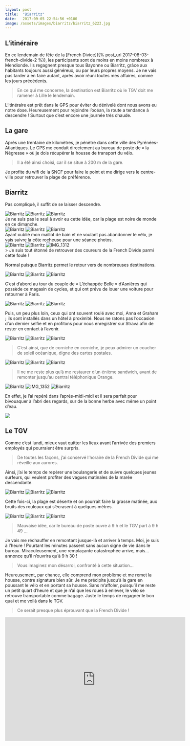 ```yaml
---
layout: post
title:  "Biarritz"
date:   2017-09-05 22:54:56 +0100
image: /assets/images/biarritz/biarritz_6223.jpg
---
```

## L’itinéraire
En ce lendemain de fête de la [French Divice]({% post_url 2017-08-03-french-divide-2 %}), les participants sont de moins en moins nombreux à Mendionde.
Ils regagnent presque tous Bayonne ou Biarritz, grâce aux habitants toujours aussi généreux, ou par leurs propres moyens.
Je ne vais pas tarder à en faire autant, après avoir réuni toutes mes affaires, comme les jours précédents.
> En ce qui me concerne, la destination est Biarritz où le TGV doit me ramener à Lille le lendemain.

L’itinéraire est prêt dans le GPS pour éviter du dénivelé dont nous avons eu notre dose.
Heureusement pour rejoindre l’océan, la route a tendance à descendre !
Surtout que c’est encore une journée très chaude.

## La gare
Après une trentaine de kilomètres, je pénètre dans cette ville des Pyrénées-Atlantiques.
Le GPS me conduit directement au bureau de poste de « la Négresse » où je dois récupérer la housse de transport du vélo.
> Il a été ainsi choisi, car il se situe à 200 m de la gare.

Je profite du wifi de la SNCF pour faire le point et me dirige vers le centre-ville pour retrouver la plage de préférence.

## Biarritz
Pas compliqué, il suffit de se laisser descendre.
<div class="gallery-box">
  <div class="gallery">
<img src="/assets/images/biarritz/biarritz_6229.jpg" title="Grande Plage" alt="Biarritz" >
<img src="/assets/images/biarritz/biarritz_6230.jpg" title="" alt="Biarritz" >
<img src="/assets/images/biarritz/biarritz_6231.jpg" title="marée basse ..." alt="Biarritz" >
</div>
</div>
Je ne suis pas le seul à avoir eu cette idée, car la plage est noire de monde en ce dimanche.
<div class="gallery-box">
  <div class="gallery">
<img src="/assets/images/biarritz/biarritz_6232.jpg" title="" alt="Biarritz" >
<img src="/assets/images/biarritz/biarritz_6233.jpg" title="" alt="Biarritz" >
<img src="/assets/images/biarritz/biarritz_6234.jpg" title="" alt="Biarritz" >
</div>
</div>
Ayant oublié mon maillot de bain et ne voulant pas abandonner le vélo, je vais suivre la côte rocheuse pour une séance photos.
<div class="gallery-box">
  <div class="gallery">
<img src="/assets/images/biarritz/biarritz_6236.jpg" title="Vieux Port" alt="Biarritz" >
<img src="/assets/images/biarritz/biarritz_6237.jpg" title="" alt="Biarritz" >
<img src="/assets/images/biarritz/biarritz_6238.jpg" title="" alt="IMG_1312" >
</div>
</div>
> Je suis tout étonné de retrouver des coureurs de la French Divide parmi cette foule !

Normal puisque Biarritz permet le retour vers de nombreuses destinations.
<div class="gallery-box">
  <div class="gallery">
<img src="/assets/images/biarritz/biarritz_6239.jpg" title="Rocher de La Vierge" alt="Biarritz" >
<img src="/assets/images/biarritz/biarritz_6240.jpg" title="" alt="Biarritz" >
<img src="/assets/images/biarritz/biarritz_6241.jpg" title="" alt="Biarritz" >
</div>
</div>

C’est d’abord au tour du couple de « L’échappée Belle » d’Asnières qui possède ce magasin de cycles, et qui ont prévu de louer une voiture pour retourner à Paris.
<div class="gallery-box">
  <div class="gallery">
<img src="/assets/images/biarritz/biarritz_6250.jpg" title="Plage de La Marbella" alt="Biarritz" >
<img src="/assets/images/biarritz/biarritz_6251.jpg" title="" alt="Biarritz" >
<img src="/assets/images/biarritz/biarritz_6252.jpg" title="" alt="Biarritz" >
</div>
</div>

Puis, un peu plus loin, ceux qui ont souvent roulé avec moi, Anna et Graham ; ils sont installés dans un hôtel à proximité.
Nous ne ratons pas l’occasion d’un dernier selfie et en profitons pour nous enregistrer sur Strava afin de rester en contact à l’avenir.
<div class="gallery-box">
  <div class="gallery">
<img src="/assets/images/biarritz/biarritz_6223.jpg" title="" alt="Biarritz" >
<img src="/assets/images/biarritz/biarritz_6224.jpg" title="" alt="Biarritz" >
<img src="/assets/images/biarritz/biarritz_6225.jpg" title="" alt="Biarritz" >
</div>
</div>

> C’est ainsi, que de corniche en corniche, je peux admirer un coucher de soleil océanique, digne des cartes postales.

<div class="gallery-box">
  <div class="gallery">
<img src="/assets/images/biarritz/biarritz_6220.jpg" title="" alt="Biarritz" >
<img src="/assets/images/biarritz/biarritz_6221.jpg" title="" alt="Biarritz" >
<img src="/assets/images/biarritz/biarritz_6222.jpg" title="" alt="Biarritz" >
</div>
</div>

>  Il ne me reste plus qu’à me restaurer d’un énième sandwich, avant de remonter jusqu’au central téléphonique Orange.
<div class="gallery-box">
  <div class="gallery">
<img src="/assets/images/biarritz/biarritz_6226.jpg" title="Maisons de ..." alt="Biarritz" >
<img src="/assets/images/biarritz/biarritz_6227.jpg" title="... pêcheurs" alt="IMG_1352" >
<img src="/assets/images/biarritz/biarritz_6228.jpg" title="émetteur Orange" alt="Biarritz" >
</div>
</div>

En effet, je l’ai repéré dans l’après-midi-midi et il sera parfait pour bivouaquer à l’abri des regards, sur de la bonne herbe avec même un point d’eau.

![](/assets/images/biarritz/biarritz_6240.jpg)
## Le TGV
Comme c’est lundi, mieux vaut quitter les lieux avant l’arrivée des premiers employés qui pourraient être surpris.
> De toutes les façons, j’ai conservé l’horaire de la French Divide qui me réveille aux aurores.

Ainsi, j’ai le temps de repérer une boulangerie et de suivre quelques jeunes surfeurs, qui veulent profiter des vagues matinales de la marée descendante.
<div class="gallery-box">
  <div class="gallery">
<img src="/assets/images/biarritz/biarritz_6243.jpg" title="" alt="Biarritz" >
<img src="/assets/images/biarritz/biarritz_6244.jpg" title="" alt="Biarritz" >
<img src="/assets/images/biarritz/biarritz_6245.jpg" title="Casino de Biarritz" alt="Biarritz" >
</div>
</div>

Cette fois-ci, la plage est déserte et on pourrait faire la grasse matinée, aux bruits des rouleaux qui s’écrasent à quelques mètres.
<div class="gallery-box">
  <div class="gallery">
<img src="/assets/images/biarritz/biarritz_6246.jpg" title="surfeurs matinaux " alt="Biarritz" >
<img src="/assets/images/biarritz/biarritz_6247.jpg" title="" alt="Biarritz" >
<img src="/assets/images/biarritz/biarritz_6248.jpg" title="" alt="Biarritz" >
</div>
</div>

> Mauvaise idée, car le bureau de poste ouvre à 9 h et le TGV part à 9 h 49 ...

Je vais me réchauffer en remontant jusque-là et arriver à temps.
Moi, je suis à l’heure ! Pourtant les minutes passent sans aucun signe de vie dans le bureau.
Miraculeusement, une remplaçante catastrophée arrive, mais... annonce qu’il n’ouvrira qu’à 9 h 30 !
> Vous imaginez mon désarroi, confronté à cette situation...

Heureusement, par chance, elle comprend mon problème et me remet la housse, contre signature bien sûr.
Je me précipite jusqu’à la gare en poussant le vélo et en portant sa housse.
Sans m’affoler, puisqu’il me reste un petit quart d’heure et que je n’ai que les roues à enlever, le vélo se retrouve transportable comme bagage.
Juste le temps de regagner le bon quai et me voilà dans le TGV.
> Ce serait presque plus éprouvant que la French Divide !


<center><iframe src="https://www.strava.com/activities/1145199460/embed/1afffad4f24c39c64965bc8f300093f848b8c3a9" width="590" height="405" frameborder="0" scrolling="no" data-mce-fragment="1"></iframe></center>